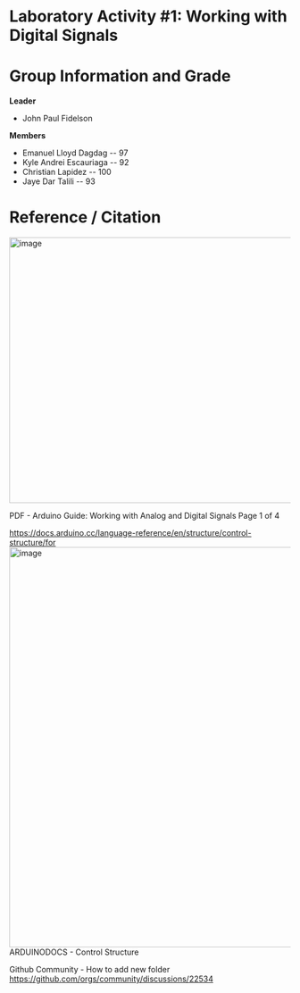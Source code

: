 # Laboratory Activity #1: Working with Digital Signals 

# Group Information and Grade

**Leader** 
- John Paul Fidelson
  
**Members**
- Emanuel Lloyd Dagdag -- 97
- Kyle Andrei Escauriaga -- 92
- Christian Lapidez -- 100
- Jaye Dar Talili -- 93


# Reference / Citation
<img width="596" height="476" alt="image" src="https://github.com/user-attachments/assets/ff2851ae-4873-4d5a-9e25-9571ddd6e668" />

PDF - Arduino Guide: Working with Analog and Digital Signals
Page 1 of 4



https://docs.arduino.cc/language-reference/en/structure/control-structure/for
<img width="912" height="717" alt="image" src="https://github.com/user-attachments/assets/af37759f-601c-44df-a8c7-b3166411bfb1" />
ARDUINODOCS - Control Structure


Github Community - How to add new folder
https://github.com/orgs/community/discussions/22534
